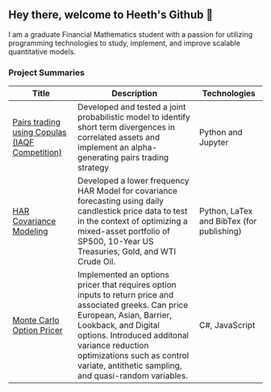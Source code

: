 ## Hey there, welcome to Heeth's Github 👋

I am a graduate Financial Mathematics student with a passion for utilizing programming technologies to study, implement, and improve scalable quantitative models. 

### Project Summaries
Title | Description | Technologies
---|---|---|
[Pairs trading using Copulas (IAQF Competition)](https://github.com/heethsur/CopulasPairsTrading#readme) | Developed and tested a joint probabilistic model to identify short term divergences in correlated assets and implement an alpha-generating pairs trading strategy | Python and Jupyter
[HAR Covariance Modeling](https://github.com/heethsur/HAR-Covariance-Modeling#readme) | Developed a lower frequency HAR Model for covariance forecasting using daily candlestick price data to test in the context of optimizing a mixed-asset portfolio of SP500, 10-Year US Treasuries, Gold, and WTI Crude Oil.| Python, LaTex and BibTex (for publishing)
[Monte Carlo Option Pricer](https://github.com/heethsur/MonteCarloOptionPricer#readme) | Implemented an options pricer that requires option inputs to return price and associated greeks. Can price European, Asian, Barrier, Lookback, and Digital options. Introduced additonal variance reduction optimizations such as control variate, antithetic sampling, and quasi-random variables. | C#, JavaScript


